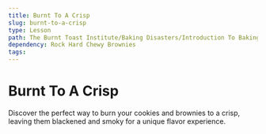 ```yaml
---
title: Burnt To A Crisp
slug: burnt-to-a-crisp
type: Lesson
path: The Burnt Toast Institute/Baking Disasters/Introduction To Baking Disasters/Cookies And Brownies/Burnt To A Crisp
dependency: Rock Hard Chewy Brownies
tags:
---
```


# Burnt To A Crisp

Discover the perfect way to burn your cookies and brownies to a crisp, leaving them blackened and smoky for a unique flavor experience.
